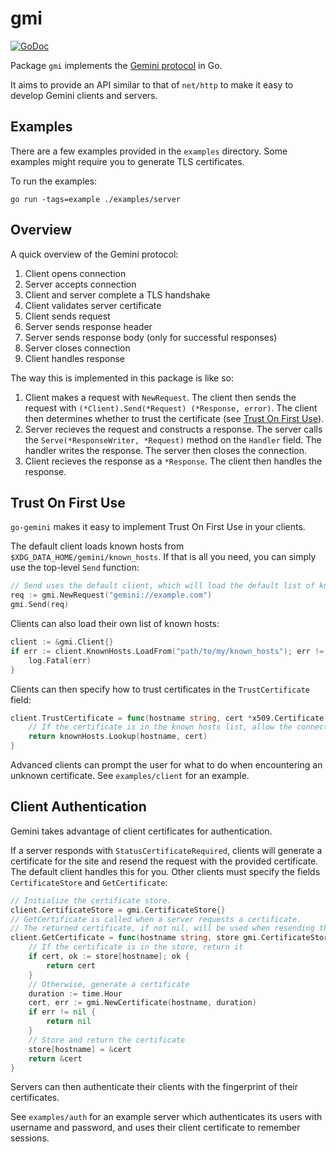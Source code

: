 # gmi

[![GoDoc](https://godoc.org/git.sr.ht/~adnano/gmi?status.svg)](https://godoc.org/git.sr.ht/~adnano/gmi)

Package `gmi` implements the [Gemini protocol](https://gemini.circumlunar.space)
in Go.

It aims to provide an API similar to that of `net/http` to make it easy to
develop Gemini clients and servers.

## Examples

There are a few examples provided in the `examples` directory.
Some examples might require you to generate TLS certificates.

To run the examples:

	go run -tags=example ./examples/server

## Overview

A quick overview of the Gemini protocol:

1. Client opens connection
2. Server accepts connection
3. Client and server complete a TLS handshake
4. Client validates server certificate
5. Client sends request
6. Server sends response header
7. Server sends response body (only for successful responses)
8. Server closes connection
9. Client handles response

The way this is implemented in this package is like so:

1. Client makes a request with `NewRequest`. The client then sends the request
	with `(*Client).Send(*Request) (*Response, error)`. The client then determines whether
	to trust the certificate (see [Trust On First Use](#trust-on-first-use)).
2. Server recieves the request and constructs a response.
	The server calls the `Serve(*ResponseWriter, *Request)` method on the
	`Handler` field. The handler writes the response. The server then closes
	the connection.
3. Client recieves the response as a `*Response`. The client then handles the
	response.

## Trust On First Use

`go-gemini` makes it easy to implement Trust On First Use in your clients.

The default client loads known hosts from `$XDG_DATA_HOME/gemini/known_hosts`.
If that is all you need, you can simply use the top-level `Send` function:

```go
// Send uses the default client, which will load the default list of known hosts.
req := gmi.NewRequest("gemini://example.com")
gmi.Send(req)
```

Clients can also load their own list of known hosts:

```go
client := &gmi.Client{}
if err := client.KnownHosts.LoadFrom("path/to/my/known_hosts"); err != nil {
	log.Fatal(err)
}
```

Clients can then specify how to trust certificates in the `TrustCertificate`
field:

```go
client.TrustCertificate = func(hostname string, cert *x509.Certificate, knownHosts *gmi.KnownHosts) error {
	// If the certificate is in the known hosts list, allow the connection
	return knownHosts.Lookup(hostname, cert)
}
```

Advanced clients can prompt the user for what to do when encountering an unknown
certificate. See `examples/client` for an example.

## Client Authentication

Gemini takes advantage of client certificates for authentication.

If a server responds with `StatusCertificateRequired`, clients will generate a
certificate for the site and resend the request with the provided certificate.
The default client handles this for you. Other clients must specify the fields
`CertificateStore` and `GetCertificate`:

```go
// Initialize the certificate store.
client.CertificateStore = gmi.CertificateStore{}
// GetCertificate is called when a server requests a certificate.
// The returned certificate, if not nil, will be used when resending the request.
client.GetCertificate = func(hostname string, store gmi.CertificateStore) *tls.Certificate {
	// If the certificate is in the store, return it
	if cert, ok := store[hostname]; ok {
		return cert
	}
	// Otherwise, generate a certificate
	duration := time.Hour
	cert, err := gmi.NewCertificate(hostname, duration)
	if err != nil {
		return nil
	}
	// Store and return the certificate
	store[hostname] = &cert
	return &cert
}
```


Servers can then authenticate their clients with the fingerprint of their
certificates.

See `examples/auth` for an example server which authenticates its users with
username and password, and uses their client certificate to remember sessions.
